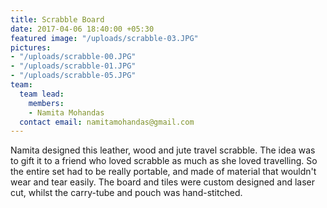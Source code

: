 ```yaml
---
title: Scrabble Board
date: 2017-04-06 18:40:00 +05:30
featured image: "/uploads/scrabble-03.JPG"
pictures:
- "/uploads/scrabble-00.JPG"
- "/uploads/scrabble-01.JPG"
- "/uploads/scrabble-05.JPG"
team:
  team lead:
    members:
    - Namita Mohandas
  contact email: namitamohandas@gmail.com
---
```


Namita designed this leather, wood and jute travel scrabble. The idea was to gift it to a friend who loved scrabble as much as she loved travelling. So the entire set had to be really portable, and made of material that wouldn't wear and tear easily. The board and tiles were custom designed and laser cut, whilst the carry-tube and pouch was hand-stitched.